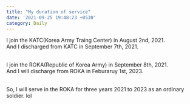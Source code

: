 ```yaml
---
title: "My duration of service"
date: '2021-09-25 19:48:23 +0530'
category: Daily
---
```

I join the KATC(Korea Army Traing Center) in August 2nd, 2021.<br>
And I discharged from KATC in September 7th, 2021.<br><br>

I join the ROKA(Republic of Korea Army) in September 8th, 2021.<br>
And I will discharge from ROKA in Feburaruy 1st, 2023.<br><br>

So, I will serve in the ROKA for three years 2021 to 2023 as an ordinary soldier. lol
